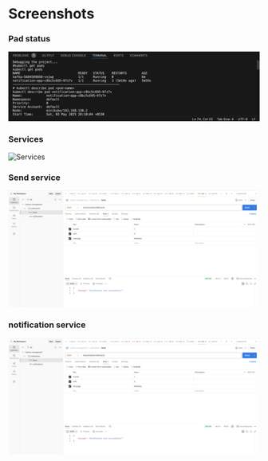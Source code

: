 # Screenshots

### Pad status
![Pad Status](./pad.png)

### Services
![Services](./service.png)

### Send service
![Send Service](./send.png)

### notification service
![Notification Service](./send.png)

